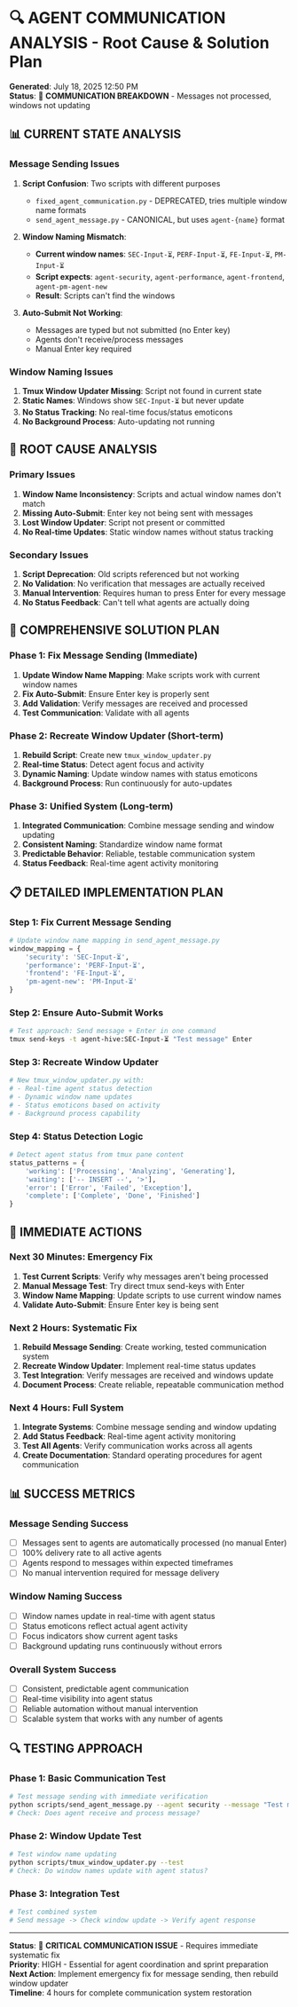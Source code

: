 # 🔍 AGENT COMMUNICATION ANALYSIS - Root Cause & Solution Plan

**Generated**: July 18, 2025 12:50 PM  
**Status**: 🚨 **COMMUNICATION BREAKDOWN** - Messages not processed, windows not updating

## 📊 **CURRENT STATE ANALYSIS**

### **Message Sending Issues**
1. **Script Confusion**: Two scripts with different purposes
   - `fixed_agent_communication.py` - DEPRECATED, tries multiple window name formats
   - `send_agent_message.py` - CANONICAL, but uses `agent-{name}` format

2. **Window Naming Mismatch**: 
   - **Current window names**: `SEC-Input-⏳`, `PERF-Input-⏳`, `FE-Input-⏳`, `PM-Input-⏳`
   - **Script expects**: `agent-security`, `agent-performance`, `agent-frontend`, `agent-pm-agent-new`
   - **Result**: Scripts can't find the windows

3. **Auto-Submit Not Working**: 
   - Messages are typed but not submitted (no Enter key)
   - Agents don't receive/process messages
   - Manual Enter key required

### **Window Naming Issues**
1. **Tmux Window Updater Missing**: Script not found in current state
2. **Static Names**: Windows show `SEC-Input-⏳` but never update
3. **No Status Tracking**: No real-time focus/status emoticons
4. **No Background Process**: Auto-updating not running

## 🎯 **ROOT CAUSE ANALYSIS**

### **Primary Issues**
1. **Window Name Inconsistency**: Scripts and actual window names don't match
2. **Missing Auto-Submit**: Enter key not being sent with messages
3. **Lost Window Updater**: Script not present or committed
4. **No Real-time Updates**: Static window names without status tracking

### **Secondary Issues**
1. **Script Deprecation**: Old scripts referenced but not working
2. **No Validation**: No verification that messages are actually received
3. **Manual Intervention**: Requires human to press Enter for every message
4. **No Status Feedback**: Can't tell what agents are actually doing

## 🔄 **COMPREHENSIVE SOLUTION PLAN**

### **Phase 1: Fix Message Sending (Immediate)**
1. **Update Window Name Mapping**: Make scripts work with current window names
2. **Fix Auto-Submit**: Ensure Enter key is properly sent
3. **Add Validation**: Verify messages are received and processed
4. **Test Communication**: Validate with all agents

### **Phase 2: Recreate Window Updater (Short-term)**
1. **Rebuild Script**: Create new `tmux_window_updater.py`
2. **Real-time Status**: Detect agent focus and activity
3. **Dynamic Naming**: Update window names with status emoticons
4. **Background Process**: Run continuously for auto-updates

### **Phase 3: Unified System (Long-term)**
1. **Integrated Communication**: Combine message sending and window updating
2. **Consistent Naming**: Standardize window name format
3. **Predictable Behavior**: Reliable, testable communication system
4. **Status Feedback**: Real-time agent activity monitoring

## 📋 **DETAILED IMPLEMENTATION PLAN**

### **Step 1: Fix Current Message Sending**
```python
# Update window name mapping in send_agent_message.py
window_mapping = {
    'security': 'SEC-Input-⏳',
    'performance': 'PERF-Input-⏳', 
    'frontend': 'FE-Input-⏳',
    'pm-agent-new': 'PM-Input-⏳'
}
```

### **Step 2: Ensure Auto-Submit Works**
```bash
# Test approach: Send message + Enter in one command
tmux send-keys -t agent-hive:SEC-Input-⏳ "Test message" Enter
```

### **Step 3: Recreate Window Updater**
```python
# New tmux_window_updater.py with:
# - Real-time agent status detection
# - Dynamic window name updates
# - Status emoticons based on activity
# - Background process capability
```

### **Step 4: Status Detection Logic**
```python
# Detect agent status from tmux pane content
status_patterns = {
    'working': ['Processing', 'Analyzing', 'Generating'],
    'waiting': ['-- INSERT --', '>'],
    'error': ['Error', 'Failed', 'Exception'],
    'complete': ['Complete', 'Done', 'Finished']
}
```

## 🚀 **IMMEDIATE ACTIONS**

### **Next 30 Minutes: Emergency Fix**
1. **Test Current Scripts**: Verify why messages aren't being processed
2. **Manual Message Test**: Try direct tmux send-keys with Enter
3. **Window Name Mapping**: Update scripts to use current window names
4. **Validate Auto-Submit**: Ensure Enter key is being sent

### **Next 2 Hours: Systematic Fix**
1. **Rebuild Message Sending**: Create working, tested communication system
2. **Recreate Window Updater**: Implement real-time status updates
3. **Test Integration**: Verify messages are received and windows update
4. **Document Process**: Create reliable, repeatable communication method

### **Next 4 Hours: Full System**
1. **Integrate Systems**: Combine message sending and window updating
2. **Add Status Feedback**: Real-time agent activity monitoring
3. **Test All Agents**: Verify communication works across all agents
4. **Create Documentation**: Standard operating procedures for agent communication

## 📊 **SUCCESS METRICS**

### **Message Sending Success**
- [ ] Messages sent to agents are automatically processed (no manual Enter)
- [ ] 100% delivery rate to all active agents
- [ ] Agents respond to messages within expected timeframes
- [ ] No manual intervention required for message delivery

### **Window Naming Success**
- [ ] Window names update in real-time with agent status
- [ ] Status emoticons reflect actual agent activity
- [ ] Focus indicators show current agent tasks
- [ ] Background updating runs continuously without errors

### **Overall System Success**
- [ ] Consistent, predictable agent communication
- [ ] Real-time visibility into agent status
- [ ] Reliable automation without manual intervention
- [ ] Scalable system that works with any number of agents

## 🔍 **TESTING APPROACH**

### **Phase 1: Basic Communication Test**
```bash
# Test message sending with immediate verification
python scripts/send_agent_message.py --agent security --message "Test message"
# Check: Does agent receive and process message?
```

### **Phase 2: Window Update Test**
```bash
# Test window name updating
python scripts/tmux_window_updater.py --test
# Check: Do window names update with agent status?
```

### **Phase 3: Integration Test**
```bash
# Test combined system
# Send message -> Check window update -> Verify agent response
```

---

**Status**: 🚨 **CRITICAL COMMUNICATION ISSUE** - Requires immediate systematic fix  
**Priority**: HIGH - Essential for agent coordination and sprint preparation  
**Next Action**: Implement emergency fix for message sending, then rebuild window updater  
**Timeline**: 4 hours for complete communication system restoration